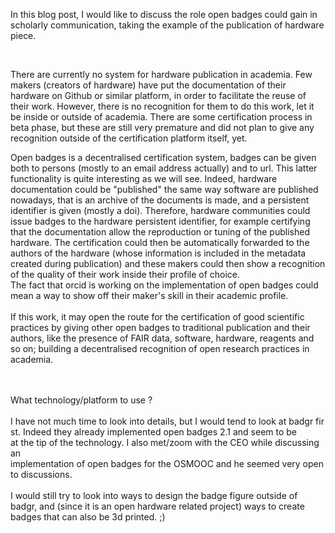 
In this blog post, I would like to discuss the role open badges could gain in scholarly communication, taking the example of the publication of hardware piece.<br>
</p>

<p><br>
</p>

<p>There are currently no system for hardware publication in academia. Few makers (creators of hardware) have put the documentation of their hardware on Github or similar platform, in order to facilitate the reuse of their work. However, there is no recognition for them to do this work, let it be inside or outside of academia. There are some certification process in beta phase, but these are still very premature and did not plan to give any recognition outside of the certification platform itself, yet. <br>
</p>

<p>Open badges is a decentralised certification system, badges can be given both to persons (mostly to an email address actually) and to url. This latter functionality is quite interesting as we will see. Indeed, hardware documentation could be "published" the same way software are published nowadays, that is an archive of the documents is made, and a persistent identifier is given (mostly a doi). Therefore, hardware communities could issue badges to the hardware persistent identifier, for example certifying that the documentation allow the reproduction or tuning of the published hardware. The certification could then be automatically forwarded to the authors of the hardware (whose information is included in the metadata created during publication) and these makers could then show a recognition of the quality of their work inside their profile of choice. <br>
The fact that orcid is working on the implementation of open badges could mean a way to show off their maker's skill in their academic profile.<br>
<br>
If this work, it may open the route for the certification of good scientific practices by giving other open badges to traditional publication and their authors, like the presence of FAIR data, software, hardware, reagents and so on; building a decentralised recognition of open research practices in academia.<br>
</p>

<p><br>
<br>
What technology/platform to use ?<br>
<br>
I&nbsp;have&nbsp;not&nbsp;much&nbsp;time&nbsp;to&nbsp;look&nbsp;into&nbsp;details,&nbsp;but&nbsp;I&nbsp;would&nbsp;tend&nbsp;to&nbsp;look&nbsp;at&nbsp;badgr&nbsp;first.&nbsp;Indeed&nbsp;they&nbsp;already&nbsp;implemented open badges 2.1&nbsp;and&nbsp;seem&nbsp;to&nbsp;be at&nbsp;the&nbsp;tip&nbsp;of&nbsp;the&nbsp;technology.&nbsp;I&nbsp;also&nbsp;met/zoom&nbsp;with&nbsp;the&nbsp;CEO&nbsp;while&nbsp;discussing&nbsp;an implementation&nbsp;of&nbsp;open&nbsp;badges&nbsp;for&nbsp;the&nbsp;OSMOOC&nbsp;and&nbsp;he&nbsp;seemed&nbsp;very&nbsp;open to&nbsp;discussions.<br>
<br>
I would still try to look into ways to design the badge figure outside of badgr, and (since it is an open hardware related project) ways to create badges that can also be 3d printed. ;)<br>
</p>